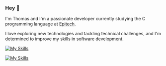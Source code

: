 ### Hey 👋

I'm Thomas and I'm a passionate developer currently studying the C programming language at [Epitech](https://www.epitech.eu/en/who-are-we/).

I love exploring new technologies and tackling technical challenges, and I'm determined to improve my skills in software development.

[![My Skills](https://skills.thijs.gg/icons?i=c,python,js,html,css,mongodb)](https://github.com/ThomasQUINTIN)

[![My Skills](https://skills.thijs.gg/icons?i=sqlite,php,docker,github,linux,bots)](https://github.com/ThomasQUINTIN)
